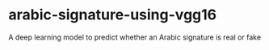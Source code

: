# arabic-signature-using-vgg16
A deep learning model to predict whether an Arabic signature is real or fake

